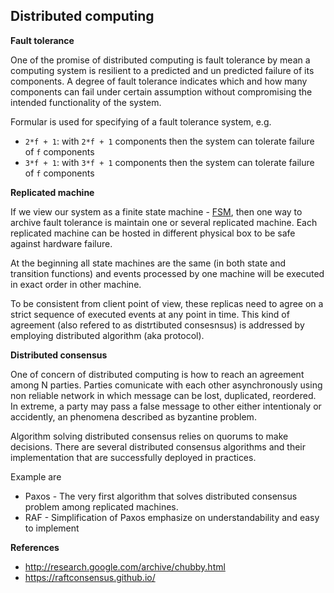 ## Distributed computing

**Fault tolerance**

One of the promise of distributed computing is fault tolerance by mean a computing system is resilient to a predicted and un predicted failure of its components. A degree of fault tolerance indicates which and how many components can fail under certain assumption without compromising the intended functionality of the system.

Formular is used for specifying of a fault tolerance system, e.g.

* `2*f + 1`: with `2*f + 1` components then the system can tolerate failure of `f` components
* `3*f + 1`: with `3*f + 1` components then the system can tolerate failure of `f` components

**Replicated machine**

If we view our system as a finite state machine - [FSM](http://en.wikipedia.org/wiki/Finite-state_machine), then one way to archive fault tolerance is maintain one or several replicated machine. Each replicated machine can be hosted in different physical box to be safe against hardware failure.

At the beginning all state machines are the same (in both state and transition functions) and events processed by one machine will be executed in exact order in other machine. 

To be consistent from client point of view, these replicas need to agree on a strict sequence of executed events at any point in time. This kind of agreement (also refered to as distrtibuted consesnsus) is addressed by employing distributed algorithm (aka protocol).

**Distributed consensus**

One of concern of distributed computing is how to reach an agreement among N parties. Parties comunicate with each other asynchronously using non reliable network in which message can be lost, duplicated, reordered. In extreme, a party may pass a false message to other either intentionaly or accidently, an phenomena described as byzantine problem.

Algorithm solving distributed consensus relies on quorums to make decisions. There are several distributed consensus algorithms and their implementation that are successfully deployed in practices.

Example are

* Paxos - The very first algorithm that solves distributed consensus problem among replicated machines.
* RAF - Simplification of Paxos emphasize on understandability and easy to implement

**References**

* http://research.google.com/archive/chubby.html
* https://raftconsensus.github.io/

